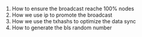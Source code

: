 1. How to ensure the broadcast reache 100% nodes
2. How we use ip to promote the broadcast
3. How we use the txhashs to optimize the data sync
4. How to generate the bls random number
